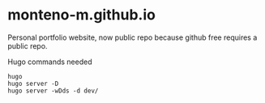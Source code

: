 # monteno-m.github.io
Personal portfolio website, now public repo because github free requires a public repo.

Hugo commands needed
```
hugo
hugo server -D
hugo server -wDds -d dev/
```
